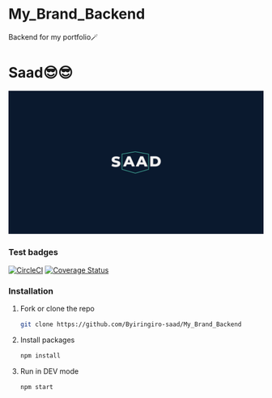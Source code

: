# My_Brand_Backend

Backend for my portfolio🪄

# Saad😎😎

![alt text](https://github.com/Byiringiro-saad/My_Brand_backend/blob/main/images/Splash.jpg?raw=true)

### Test badges

[![CircleCI](https://circleci.com/gh/Byiringiro-saad/My_Brand_Backend.svg?style=shield)](https://circleci.com/gh/circleci-docs)
[![Coverage Status](https://coveralls.io/repos/github/Byiringiro-saad/My_Brand_Backend/badge.svg?branch=main)](https://coveralls.io/github/Byiringiro-saad/My_Brand_Backend?branch=main)

### Installation

1. Fork or clone the repo
   ```sh
   git clone https://github.com/Byiringiro-saad/My_Brand_Backend
   ```
2. Install packages
   ```sh
   npm install
   ```
3. Run in DEV mode
   ```sh
   npm start
   ```
